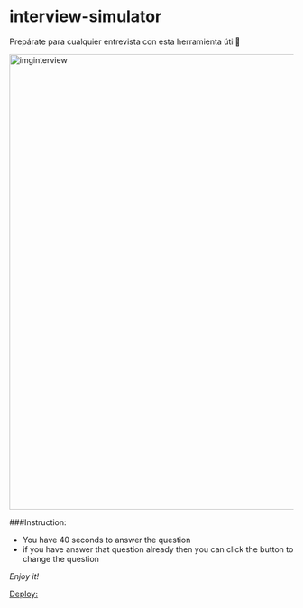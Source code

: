 # interview-simulator
Prepárate para cualquier entrevista con esta herramienta útil🎯

<img width="809" alt="imginterview" src="https://user-images.githubusercontent.com/116467977/205423690-ec51b58b-a50d-4e80-bb47-174d6467d83e.png">

###Instruction: 

* You have 40 seconds to answer the question
* if you have answer that question already then you can click the button to change the question

*Enjoy it!*

[Deploy:](https://josuerzz.github.io/interview-simulator/)


